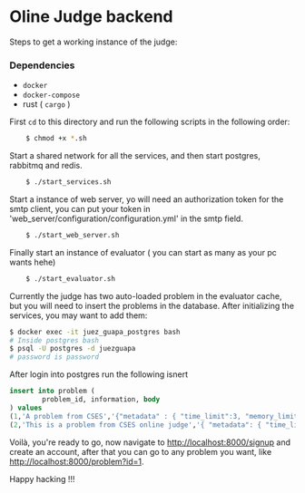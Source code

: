 # Oline Judge backend

Steps to get a working instance of the judge:
### Dependencies
- `docker`
- `docker-compose`
- rust ( `cargo` )

First `cd` to this directory and run the following scripts in the following order:

```bash
    $ chmod +x *.sh
```
Start a shared network for all the services, and then start postgres, rabbitmq and redis.
```bash
    $ ./start_services.sh
```
Start a instance of web server, yo will need an authorization token for the smtp client, you can put your token in 'web_server/configuration/configuration.yml' in the smtp field.
```bash
    $ ./start_web_server.sh
```
Finally start an instance of evaluator ( you can start as many as your pc wants hehe)
```bash
    $ ./start_evaluator.sh
```

Currently the judge has two auto-loaded problem in the evaluator cache, but you will need to insert the problems in the database. After initializing the services, you may want to add them:

```bash
$ docker exec -it juez_guapa_postgres bash
# Inside postgres bash
$ psql -U postgres -d juezguapa 
# password is password
```

After login into postgres run the following isnert 

```sql
insert into problem (
        problem_id, information, body
) values 
(1,'A problem from CSES','{"metadata" : { "time_limit":3, "memory_limit":256 }, "name": "Missing Number","input" : "The first input line contains an integer $n$.\n\nThe second line contains $n−1$ numbers. Each number is distinct and between 1 and $n$ (inclusive).", "output" : "Print the missing number.\n\n- $2 \\leq n \\leq 2 \\cdot 10 ^ 5$\n", "problem" : "You are given all numbers between $1,2,...,n$ except one. Your task is to find the missing number.", "note" : ""}'),
(2,'This is a problem from CSES online judge','{ "metadata": { "time_limit" : 2, "memory_limit" : 250 }, "name":"Game of chaos","problem": "You are given an array of $n$ integers, and your task is to find two values (at distinct positions) whose sum is $x$.", "input": "The first input line has two integers $n$ and $x$: the array size and the target sum.\n\nThe second line has $n$ integers $a_1,a_2, ...,a_n$: the array values.\n\n$$\n1 \\leq x \\leq 10^5\n$$\n* $1 \\leq n \\leq 2 \\cdot 10^5$\n* $1 \\leq x,a_i \\leq  10^9$\n", "output": "Print two integers: the positions of the values. If there are several solutions, you may print any of them. If there are no solutions, print `IMPOSSIBLE`." }');
```

Voilà, you're ready to go, now navigate to [http://localhost:8000/signup](http://localhost:8000/signup) and create an account, after that you can go to any problem you want, like [http://localhost:8000/problem?id=1](http://localhost:8000/problem?id=1).

Happy hacking !!!


